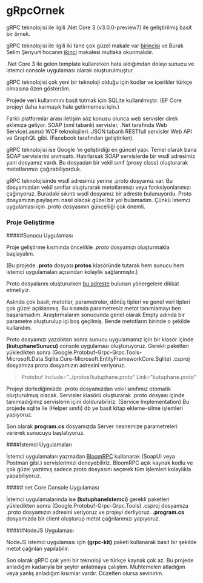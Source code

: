 # gRpcOrnek

gRPC teknolojisi ile ilgili .Net Core 3 (v3.0.0-preview7) ile geliştirilmiş basit bir örnek.

gRPC teknolojisi ile ilgili iki tane çok güzel makale var [birincisi](https://medium.com/@sddkal/grpc-api-rehberi-6dc561070c03)  ve Burak Selim Şenyurt hocanın [ikinci](https://buraksenyurt.com/post/grpc-nedir-nasil-uygulanir) makalesi mutlaka okunmalıdır.

.Net Core 3 ile gelen template kullanırken hata aldığımdan dolayı sunucu ve istemci console uygulaması olarak oluşturulmuştur.

gRPC teknolojisi çok yeni bir teknoloji olduğu için kodlar ve içerikler türkçe olmasına özen gösterdim.

Projede veri kullanımını basit tutmak için SQLite kullanılmıştır. (EF Core projeyi daha karmaşık hale getirmemesi için.)

Farklı platformlar arası iletişim söz konusu olunca web servisler direk aklımıza geliyor. SOAP (xml tabanlı) servisler, .Net tarafında Web Service(.asmx) WCF teknolojileri. JSON tabanlı RESTfull servisler Web API ve GraphQL gibi. (Facebook tarafından geliştirilen).

gRPC teknolojisi ise Google 'ın geliştirdiği en güncel yapı. Temel olarak bana SOAP servislerini anımsattı. Hatırlarsak SOAP servislerde bir wsdl adresimiz yani dosyamız vardı. Bu dosyadan bir vekil sınıf (proxy class) oluşturarak metotlarımızı çağırabiliyorduk.

gRPC teknolojisinde wsdl adresimiz yerine .proto dosyamız var. Bu dosyamızdan vekil sınıflar oluşturarak metotlarımızı veya fonksiyonlarımızı çağırıyoruz.
Buradaki sıkıntı wsdl dosyamız bir adreste bulunuyordu. Proto dosyamızın paylaşımı nasıl olacak güzel bir yol bulamadım. Çünkü İstemci uygulaması için .proto dosyasının güncelliği çok önemli.

### Proje Geliştirme

#####Sunucu Uygulaması

Proje geliştirme kısmında öncelikle *.proto* dosyamızı oluşturmakla başlayalım.

(Bu projede **.proto** dosyası **protos** klasöründe tutarak hem sunucu hem istemci uygulamaları açısından kolaylık sağlanmıştır.)

Proto dosyalarını oluştururken [bu adreste](https://developers.google.com/protocol-buffers/docs/proto3) bulunan yönergelere dikkat etmeliyiz.

Aslında çok basit; metotlar, parametreler, dönüş tipleri ve genel veri tipleri çok güzel açıklanmış. Bu kısımda parametresiz metot tanımlamayı ben başaramadım.
Araştırmalarım sonucunda genel olarak Empty adında bir parametre oluşturulup içi boş geçilmiş. Bende metotların birinde o şekilde kullandım.

Proto dosyamızı yazdıktan sonra sunucu uygulamamız için bir klasör içinde **(kutuphaneSunucu)** console uygulaması oluşturuyoruz. Gerekli paketleri yükledikten sonra (Google.Protobuf-Grpc-Grpc.Tools-Microsoft.Data.Sqlite.Core-Microsoft.EntityFrameworkCore.Sqlite) .csproj dosyamıza proto dosyamızın adresini veriyoruz.

> Protobuf Include="../protos/kutuphane.proto" Link="kutuphane.proto"

Projeyi derlediğimizde .proto dosyamızdan vekil sınıfımız otomatik oluşturulmuş olacak. Servisler klasörü oluşturarak .proto dosyası içinde tanımladığımız servislerin içini doldurabiliriz. (Service Implementation) Bu projede sqlite ile (Helper sınıfı) db ye basit kitap ekleme-silme işlemleri yapıyoruz.

Son olarak **program.cs** dosyamızda Server nesnemize parametreleri vererek sunucuyu başlatıyoruz.

####İstemci Uygulamaları

İstemci uygulamaları yazmadan [BloomRPC](https://github.com/uw-labs/bloomrpc/releases) kullanarak  (SoapUI veya Postman gibi.) servislerimizi deneyebiliriz. BloomRPC açık kaynak kodlu ve çok güzel yazılmış sadece proto dosyasını seçerek tüm işlemleri kolaylıkla yapabiliyoruz.

#####.net Core Console Uygulaması

İstemci uygulamalarında ise **(kutuphaneIstemci)** gerekli paketleri yükledikten sonra (Google.Protobuf-Grpc-Grpc.Tools) .csproj dosyamıza .proto dosyamızın adresini veriyoruz ve projeyi derliyoruz. **.program.cs** dosyamızda bir client oluşturup metot çağrılarımızı yapıyoruz.

#####NodeJS Uygulaması

NodeJS istemci uygulaması için **(grpc-kit)** paketi kullanarak basit bir şekilde metot çağrıları yapılabilir.

Son olarak gRPC çok yeni bir teknoloji ve türkçe kaynak çok az. Bu projede anladığım kadarıyla bir şeyler anlatmaya çalıştım. Muhtemelen atladığım veya yanlış anladığım kısımlar vardır. Düzelten olursa sevinirim.








